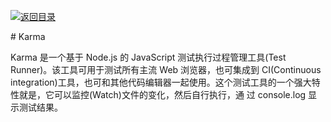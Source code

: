 [![返回目录](https://parg.co/UYp)](https://github.com/wxyyxc1992/Web-Series/)

# Karma

Karma 是一个基于 Node.js 的 JavaScript 测试执行过程管理工具(Test Runner)。该工具可用于测试所有主流 Web 浏览器，也可集成到 CI(Continuous integration)工具，也可和其他代码编辑器一起使用。这个测试工具的一个强大特性就是，它可以监控(Watch)文件的变化，然后自行执行，通 过 console.log 显示测试结果。
